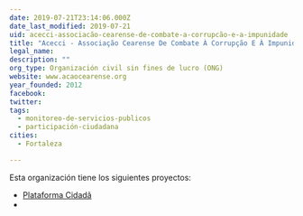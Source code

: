 ```yaml
---
date: 2019-07-21T23:14:06.000Z
date_last_modified: 2019-07-21
uid: acecci-associacão-cearense-de-combate-a-corrupcão-e-a-impunidade
title: "Acecci - Associação Cearense De Combate À Corrupção E À Impunidade"
legal_name: 
description: ""
org_type: Organización civil sin fines de lucro (ONG)
website: www.acaocearense.org
year_founded: 2012
facebook: 
twitter: 
tags:
  - monitoreo-de-servicios-publicos
  - participación-ciudadana
cities: 
  - Fortaleza

---
```


Esta organización tiene los siguientes proyectos:

- [Plataforma Cidadã](/i/plataforma-cidadã.html)
- [](/i/plataforma-cidadã.html)
